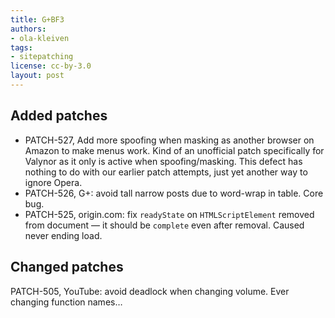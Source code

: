 ```yaml
---
title: G+BF3
authors:
- ola-kleiven
tags:
- sitepatching
license: cc-by-3.0
layout: post
---
```


## Added patches

- PATCH-527, Add more spoofing when masking as another browser on Amazon to make menus work. Kind of an unofficial patch specifically for Valynor as it only is active when spoofing/masking. This defect has nothing to do with our earlier patch attempts, just yet another way to ignore Opera.
- PATCH-526, G+: avoid tall narrow posts due to word-wrap in table. Core bug.
- PATCH-525, origin.com: fix `readyState` on `HTMLScriptElement` removed from document — it should be `complete` even after removal. Caused never ending load.

## Changed patches

PATCH-505, YouTube: avoid deadlock when changing volume. Ever changing function names…
